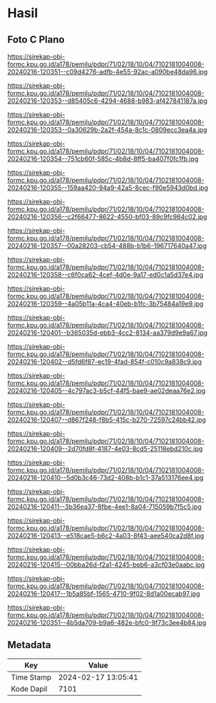 # Hasil

## Foto C Plano

https://sirekap-obj-formc.kpu.go.id/a178/pemilu/pdpr/71/02/18/10/04/7102181004008-20240216-120351--c09d4276-adfb-4e55-92ac-a090be48da96.jpg

https://sirekap-obj-formc.kpu.go.id/a178/pemilu/pdpr/71/02/18/10/04/7102181004008-20240216-120353--d85405c6-4294-4688-b983-af427841187a.jpg

https://sirekap-obj-formc.kpu.go.id/a178/pemilu/pdpr/71/02/18/10/04/7102181004008-20240216-120353--0a30629b-2a2f-454a-8c1c-0809ecc3ea4a.jpg

https://sirekap-obj-formc.kpu.go.id/a178/pemilu/pdpr/71/02/18/10/04/7102181004008-20240216-120354--751cb60f-585c-4b8d-8ff5-ba407f0fc1fb.jpg

https://sirekap-obj-formc.kpu.go.id/a178/pemilu/pdpr/71/02/18/10/04/7102181004008-20240216-120355--159aa420-94a9-42a5-8cec-f90e5943d0bd.jpg

https://sirekap-obj-formc.kpu.go.id/a178/pemilu/pdpr/71/02/18/10/04/7102181004008-20240216-120356--c2f66477-8622-4550-bf03-89c9fc984c02.jpg

https://sirekap-obj-formc.kpu.go.id/a178/pemilu/pdpr/71/02/18/10/04/7102181004008-20240216-120357--00a28203-cb54-488b-b1b6-196717640a47.jpg

https://sirekap-obj-formc.kpu.go.id/a178/pemilu/pdpr/71/02/18/10/04/7102181004008-20240216-120358--c6f0ca62-4cef-4d0e-9a17-ed0c1a5d37e4.jpg

https://sirekap-obj-formc.kpu.go.id/a178/pemilu/pdpr/71/02/18/10/04/7102181004008-20240216-120359--4a05b11a-4ca4-40eb-b1fc-3b75484a19e9.jpg

https://sirekap-obj-formc.kpu.go.id/a178/pemilu/pdpr/71/02/18/10/04/7102181004008-20240216-120401--b365035d-ebb3-4cc2-8134-aa379d9e9a67.jpg

https://sirekap-obj-formc.kpu.go.id/a178/pemilu/pdpr/71/02/18/10/04/7102181004008-20240216-120402--d5fd6f87-ec19-4fad-854f-c010c9a838c9.jpg

https://sirekap-obj-formc.kpu.go.id/a178/pemilu/pdpr/71/02/18/10/04/7102181004008-20240216-120405--4c797ac3-b5cf-44f5-bae9-ae02deaa76e2.jpg

https://sirekap-obj-formc.kpu.go.id/a178/pemilu/pdpr/71/02/18/10/04/7102181004008-20240216-120407--d867f248-f8b5-415c-b270-72597c24bb42.jpg

https://sirekap-obj-formc.kpu.go.id/a178/pemilu/pdpr/71/02/18/10/04/7102181004008-20240216-120409--2d70fd8f-4187-4e03-8cd5-25118ebd210c.jpg

https://sirekap-obj-formc.kpu.go.id/a178/pemilu/pdpr/71/02/18/10/04/7102181004008-20240216-120410--5d0b3c46-73d2-408b-b1c1-37a513176ee4.jpg

https://sirekap-obj-formc.kpu.go.id/a178/pemilu/pdpr/71/02/18/10/04/7102181004008-20240216-120411--3b36ea37-8fbe-4ee1-8a04-715059b7f5c5.jpg

https://sirekap-obj-formc.kpu.go.id/a178/pemilu/pdpr/71/02/18/10/04/7102181004008-20240216-120413--e518cae5-b6c2-4a03-8f43-aee540ca2d8f.jpg

https://sirekap-obj-formc.kpu.go.id/a178/pemilu/pdpr/71/02/18/10/04/7102181004008-20240216-120415--00bba26d-f2a1-4245-beb6-a3cf03e0aabc.jpg

https://sirekap-obj-formc.kpu.go.id/a178/pemilu/pdpr/71/02/18/10/04/7102181004008-20240216-120417--1b5a85bf-1565-4710-9f02-8d1a00ecab97.jpg

https://sirekap-obj-formc.kpu.go.id/a178/pemilu/pdpr/71/02/18/10/04/7102181004008-20240216-120351--4b5da709-b9a6-482e-bfc0-9f73c3ee4b84.jpg


## Metadata

| Key        | Value               |
| ---------- | ------------------- |
| Time Stamp | 2024-02-17 13:05:41 |
| Kode Dapil | 7101                |



